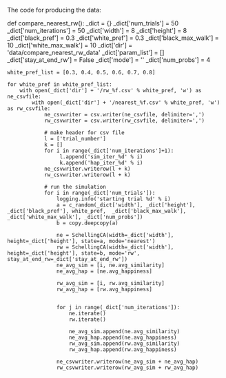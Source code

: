 The code for producing the data:

def compare_nearest_rw():
    _dict = {}
    _dict['num_trials'] = 50
    _dict['num_iterations'] = 50
    _dict['width'] = 8
    _dict['height'] = 8
    _dict['black_pref'] = 0.3
    _dict['white_pref'] = 0.3
    _dict['black_max_walk'] = 10
    _dict['white_max_walk'] = 10
    _dict['dir'] = 'data/compare_nearest_rw_data'
    _dict['param_list'] = []
    _dict['stay_at_end_rw'] = False
    _dict['mode'] = ''
    _dict['num_probs'] = 4

    white_pref_list = [0.3, 0.4, 0.5, 0.6, 0.7, 0.8]

    for white_pref in white_pref_list:
        with open(_dict['dir'] + '/rw_%f.csv' % white_pref, 'w') as ne_csvfile:
            with open(_dict['dir'] + '/nearest_%f.csv' % white_pref, 'w') as rw_csvfile:
                ne_csvwriter = csv.writer(ne_csvfile, delimiter=',')
                rw_csvwriter = csv.writer(rw_csvfile, delimiter=',')

                # make header for csv file
                l = ['trial_number']
                k = []
                for i in range(_dict['num_iterations']+1):
                     l.append('sim_iter_%d' % i)
                     k.append('hap_iter_%d' % i)
                ne_csvwriter.writerow(l + k)
                rw_csvwriter.writerow(l + k)

                # run the simulation
                for i in range(_dict['num_trials']):
                    logging.info('starting trial %d' % i)
                    a = c_random(_dict['width'], _dict['height'], _dict['black_pref'], white_pref,  _dict['black_max_walk'], _dict['white_max_walk'], _dict['num_probs'])
                    b = copy.deepcopy(a)

                    ne = SchellingCA(width=_dict['width'], height=_dict['height'], state=a, mode='nearest')
                    rw = SchellingCA(width=_dict['width'], height=_dict['height'], state=b, mode='rw', stay_at_end_rw=_dict['stay_at_end_rw'])
                    ne_avg_sim = [i, ne.avg_similarity]
                    ne_avg_hap = [ne.avg_happiness]

                    rw_avg_sim = [i, rw.avg_similarity]
                    rw_avg_hap = [rw.avg_happiness]


                    for j in range(_dict['num_iterations']):
                        ne.iterate()
                        rw.iterate()

                        ne_avg_sim.append(ne.avg_similarity)
                        ne_avg_hap.append(ne.avg_happiness)
                        rw_avg_sim.append(rw.avg_similarity)
                        rw_avg_hap.append(rw.avg_happiness)

                    ne_csvwriter.writerow(ne_avg_sim + ne_avg_hap)
                    rw_csvwriter.writerow(rw_avg_sim + rw_avg_hap)



